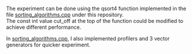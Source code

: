 The experiment can be done using the qsort4 function implemented in the file [sorting_algorithms.cpp](https://github.com/ihsuy/programming_pearls/blob/master/column11_Sorting/sorting_algorithms.cpp) under this repository.  
The const int value cut_off at the top of the function could be modified to achieve different performance.

In [sorting_algorithms.cpp](https://github.com/ihsuy/programming_pearls/blob/master/column11_Sorting/sorting_algorithms.cpp), I also implemented profilers and 3 vector generators for quicker experiment.
